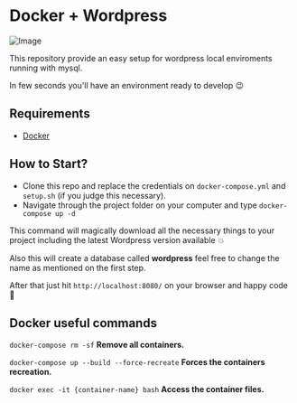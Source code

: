 # Docker + Wordpress

![Image](https://static.codeable.io/wp-content/uploads/2016/05/Docker-tutorial-WordPress.png)

This repository provide an easy setup for wordpress local enviroments running with mysql.

In few seconds you'll have an environment ready to develop :wink:

## Requirements

* [Docker](https://docs.docker.com/install/)

## How to Start?

* Clone this repo and replace the credentials on `docker-compose.yml` and `setup.sh` (if you judge this necessary).
* Navigate through the project folder on your computer and type `docker-compose up -d`

This command will magically download all the necessary things to your project including the latest Wordpress version available :boom:

Also this will create a database called **wordpress** feel free to change the name as mentioned on the first step.

After that just hit `http://localhost:8080/` on your browser and happy code :rocket:

## Docker useful commands

`docker-compose rm -sf` **Remove all containers.**

`docker-compose up --build --force-recreate` **Forces the containers recreation.**

`docker exec -it {container-name} bash` **Access the container files.**

